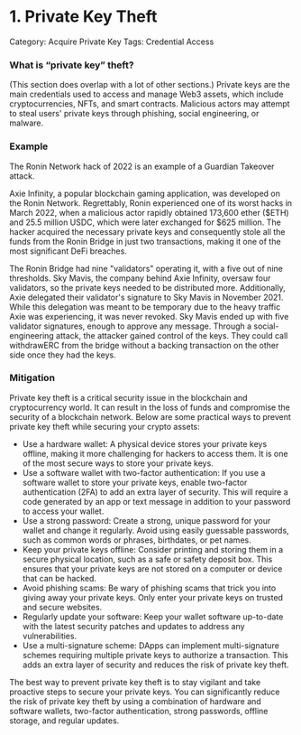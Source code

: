 # 1. Private Key Theft

Category: Acquire Private Key
Tags: Credential Access

### What is “private key” theft?

(This section does overlap with a lot of other sections.) Private keys are the main credentials used to access and manage Web3 assets, which include cryptocurrencies, NFTs, and smart contracts. Malicious actors may attempt to steal users' private keys through phishing, social engineering, or malware.

### Example

The Ronin Network hack of 2022 is an example of a Guardian Takeover attack.

Axie Infinity, a popular blockchain gaming application, was developed on the Ronin Network. Regrettably, Ronin experienced one of its worst hacks in March 2022, when a malicious actor rapidly obtained 173,600 ether ($ETH) and 25.5 million USDC, which were later exchanged for $625 million. The hacker acquired the necessary private keys and consequently stole all the funds from the Ronin Bridge in just two transactions, making it one of the most significant DeFi breaches.

The Ronin Bridge had nine "validators" operating it, with a five out of nine thresholds. Sky Mavis, the company behind Axie Infinity, oversaw four validators, so the private keys needed to be distributed more. Additionally, Axie delegated their validator's signature to Sky Mavis in November 2021. While this delegation was meant to be temporary due to the heavy traffic Axie was experiencing, it was never revoked. Sky Mavis ended up with five validator signatures, enough to approve any message. Through a social-engineering attack, the attacker gained control of the keys. They could call withdrawERC from the bridge without a backing transaction on the other side once they had the keys.

### Mitigation

Private key theft is a critical security issue in the blockchain and cryptocurrency world. It can result in the loss of funds and compromise the security of a blockchain network. Below are some practical ways to prevent private key theft while securing your crypto assets:

- Use a hardware wallet: A physical device stores your private keys offline, making it more challenging for hackers to access them. It is one of the most secure ways to store your private keys.
- Use a software wallet with two-factor authentication: If you use a software wallet to store your private keys, enable two-factor authentication (2FA) to add an extra layer of security. This will require a code generated by an app or text message in addition to your password to access your wallet.
- Use a strong password: Create a strong, unique password for your wallet and change it regularly. Avoid using easily guessable passwords, such as common words or phrases, birthdates, or pet names.
- Keep your private keys offline: Consider printing and storing them in a secure physical location, such as a safe or safety deposit box. This ensures that your private keys are not stored on a computer or device that can be hacked.
- Avoid phishing scams: Be wary of phishing scams that trick you into giving away your private keys. Only enter your private keys on trusted and secure websites.
- Regularly update your software: Keep your wallet software up-to-date with the latest security patches and updates to address any vulnerabilities.
- Use a multi-signature scheme: DApps can implement multi-signature schemes requiring multiple private keys to authorize a transaction. This adds an extra layer of security and reduces the risk of private key theft.

The best way to prevent private key theft is to stay vigilant and take proactive steps to secure your private keys. You can significantly reduce the risk of private key theft by using a combination of hardware and software wallets, two-factor authentication, strong passwords, offline storage, and regular updates.